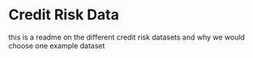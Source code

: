 # Credit Risk Data
this is a readme on the different credit risk datasets and why we would choose one example dataset
